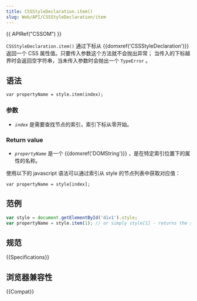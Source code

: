```yaml
---
title: CSSStyleDeclaration.item()
slug: Web/API/CSSStyleDeclaration/item
---
```

{{ APIRef("CSSOM") }}

`CSSStyleDeclaration.item()` 通过下标从 {{domxref('CSSStyleDeclaration')}} 返回一个 CSS 属性值。只要传入参数这个方法就不会抛出异常； 当传入的下标越界时会返回空字符串，当未传入参数时会抛出一个 `TypeError` 。

## 语法

```plain
var propertyName = style.item(index);
```

### 参数

- _`index`_ 是需要查找节点的索引，索引下标从零开始。

### Return value

- _`propertyName`_ 是一个 {{domxref('DOMString')}} ，是在特定索引位置下的属性的名称。

使用以下的 javascript 语法可以通过索引从 style 的节点列表中获取对应值：

```plain
var propertyName = style[index];
```

## 范例

```js
var style = document.getElementById('div1').style;
var propertyName = style.item(1); // or simply style[1] - returns the second style listed
```

## 规范

{{Specifications}}

## 浏览器兼容性

{{Compat}}
